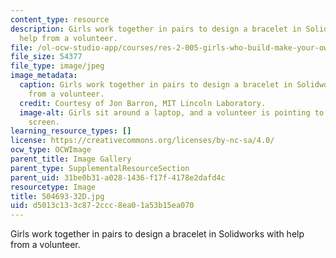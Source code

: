 ```yaml
---
content_type: resource
description: Girls work together in pairs to design a bracelet in Solidworks with
  help from a volunteer.
file: /ol-ocw-studio-app/courses/res-2-005-girls-who-build-make-your-own-wearables-workshop-spring-2015/d5013c133c872ccc8ea01a53b15ea070_504693-32D.jpg
file_size: 54377
file_type: image/jpeg
image_metadata:
  caption: Girls work together in pairs to design a bracelet in Solidworks with help
    from a volunteer.
  credit: Courtesy of Jon Barron, MIT Lincoln Laboratory.
  image-alt: Girls sit around a laptop, and a volunteer is pointing to the computer
    screen.
learning_resource_types: []
license: https://creativecommons.org/licenses/by-nc-sa/4.0/
ocw_type: OCWImage
parent_title: Image Gallery
parent_type: SupplementalResourceSection
parent_uid: 31be0b31-a028-1436-f17f-4178e2dafd4c
resourcetype: Image
title: 504693-32D.jpg
uid: d5013c13-3c87-2ccc-8ea0-1a53b15ea070
---
```

Girls work together in pairs to design a bracelet in Solidworks with help from a volunteer.
